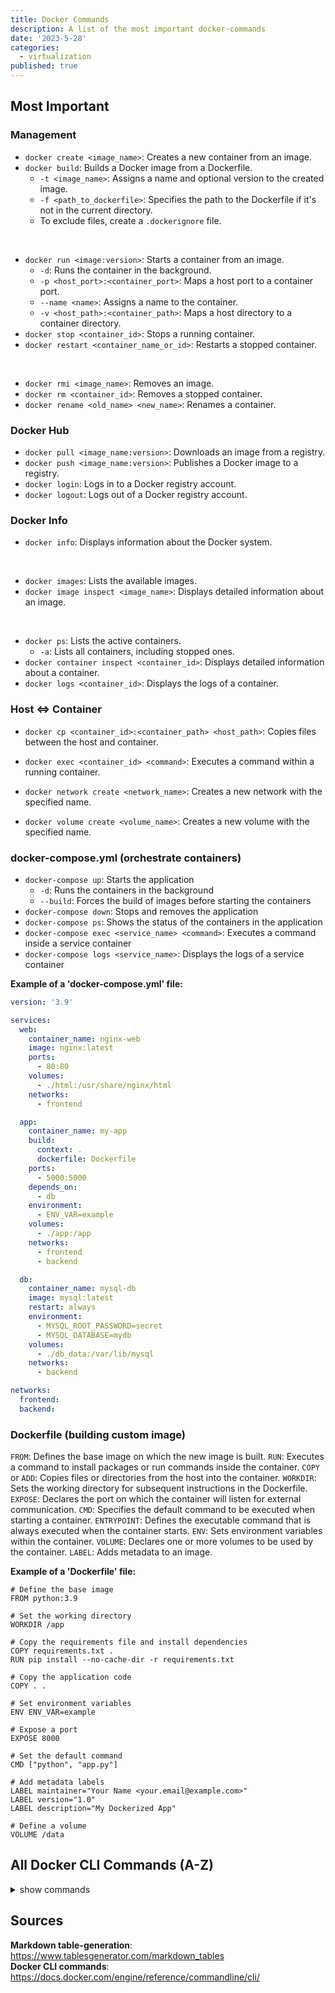 ```yaml
---
title: Docker Commands
description: A list of the most important docker-commands
date: '2023-5-28'
categories:
  - virtualization
published: true
---
```


## Most Important

### Management

- `docker create <image_name>`: Creates a new container from an image.
- `docker build`: Builds a Docker image from a Dockerfile.
  - `-t <image_name>`: Assigns a name and optional version to the created image.
  - `-f <path_to_dockerfile>`: Specifies the path to the Dockerfile if it's not in the current directory.
  - To exclude files, create a `.dockerignore` file.

<br>

- `docker run <image:version>`: Starts a container from an image.
  - `-d`: Runs the container in the background.
  - `-p <host_port>:<container_port>`: Maps a host port to a container port.
  - `--name <name>`: Assigns a name to the container.
  - `-v <host_path>:<container_path>`: Maps a host directory to a container directory.
- `docker stop <container_id>`: Stops a running container.
- `docker restart <container_name_or_id>`: Restarts a stopped container.

<br>

- `docker rmi <image_name>`: Removes an image.
- `docker rm <container_id>`: Removes a stopped container.
- `docker rename <old_name> <new_name>`: Renames a container.

### Docker Hub

- `docker pull <image_name:version>`: Downloads an image from a registry.
- `docker push <image_name:version>`: Publishes a Docker image to a registry.
- `docker login`: Logs in to a Docker registry account.
- `docker logout`: Logs out of a Docker registry account.

### Docker Info

- `docker info`: Displays information about the Docker system.

<br>

- `docker images`: Lists the available images.
- `docker image inspect <image_name>`: Displays detailed information about an image.

<br>

- `docker ps`: Lists the active containers.
  - `-a`: Lists all containers, including stopped ones.
- `docker container inspect <container_id>`: Displays detailed information about a container.
- `docker logs <container_id>`: Displays the logs of a container.

### Host <=> Container

- `docker cp <container_id>:<container_path> <host_path>`: Copies files between the host and container.
- `docker exec <container_id> <command>`: Executes a command within a running container.

- `docker network create <network_name>`: Creates a new network with the specified name.
- `docker volume create <volume_name>`: Creates a new volume with the specified name.

### docker-compose.yml (orchestrate containers)

- `docker-compose up`: Starts the application
  - `-d`: Runs the containers in the background
  - `--build`: Forces the build of images before starting the containers
- `docker-compose down`: Stops and removes the application
- `docker-compose ps`: Shows the status of the containers in the application
- `docker-compose exec <service_name> <command>`: Executes a command inside a service container
- `docker-compose logs <service_name>`: Displays the logs of a service container

**Example of a 'docker-compose.yml' file:**

```yml
version: '3.9'

services:
  web:
    container_name: nginx-web
    image: nginx:latest
    ports:
      - 80:80
    volumes:
      - ./html:/usr/share/nginx/html
    networks:
      - frontend

  app:
    container_name: my-app
    build:
      context: .
      dockerfile: Dockerfile
    ports:
      - 5000:5000
    depends_on:
      - db
    environment:
      - ENV_VAR=example
    volumes:
      - ./app:/app
    networks:
      - frontend
      - backend

  db:
    container_name: mysql-db
    image: mysql:latest
    restart: always
    environment:
      - MYSQL_ROOT_PASSWORD=secret
      - MYSQL_DATABASE=mydb
    volumes:
      - ./db_data:/var/lib/mysql
    networks:
      - backend

networks:
  frontend:
  backend:
```

### Dockerfile (building custom image)

`FROM`: Defines the base image on which the new image is built.
`RUN`: Executes a command to install packages or run commands inside the container.
`COPY` or `ADD`: Copies files or directories from the host into the container.
`WORKDIR`: Sets the working directory for subsequent instructions in the Dockerfile.
`EXPOSE`: Declares the port on which the container will listen for external communication.
`CMD`: Specifies the default command to be executed when starting a container.
`ENTRYPOINT`: Defines the executable command that is always executed when the container starts.
`ENV`: Sets environment variables within the container.
`VOLUME`: Declares one or more volumes to be used by the container.
`LABEL`: Adds metadata to an image.

**Example of a 'Dockerfile' file:**

```docker
# Define the base image
FROM python:3.9

# Set the working directory
WORKDIR /app

# Copy the requirements file and install dependencies
COPY requirements.txt .
RUN pip install --no-cache-dir -r requirements.txt

# Copy the application code
COPY . .

# Set environment variables
ENV ENV_VAR=example

# Expose a port
EXPOSE 8000

# Set the default command
CMD ["python", "app.py"]

# Add metadata labels
LABEL maintainer="Your Name <your.email@example.com>"
LABEL version="1.0"
LABEL description="My Dockerized App"

# Define a volume
VOLUME /data
```

## All Docker CLI Commands (A-Z)

<details>
<summary>show commands</summary>

| Command    | Description                                                                   |
|------------|-------------------------------------------------------------------------------|
| attach     | Attach local standard input, output, and error streams to a running container |
| build      | Build an image from a Dockerfile                                              |
| builder    | Manage builds                                                                 |
| checkpoint | Manage checkpoints                                                            |
| commit     | Create a new image from a container’s changes                                 |
| config     | Manage Swarm configs                                                          |
| container  | Manage containers                                                             |
| context    | Manage contexts                                                               |
| cp         | Copy files/folders between a container and the local filesystem               |
| create     | Create a new container                                                        |
| diff       | Inspect changes to files or directories on a container’s filesystem           |
| events     | Get real time events from the server                                          |
| exec       | Execute a command in a running container                                      |
| export     | Export a container’s filesystem as a tar archive                              |
| history    | Show the history of an image                                                  |
| image      | Manage images                                                                 |
| images     | List images                                                                   |
| import     | Import the contents from a tarball to create a filesystem image               |
| info       | Display system-wide information                                               |
| inspect    | Return low-level information on Docker objects                                |
| kill       | Kill one or more running containers                                           |
| load       | Load an image from a tar archive or STDIN                                     |
| login      | Log in to a registry                                                          |
| logout     | Log out from a registry                                                       |
| logs       | Fetch the logs of a container                                                 |
| manifest   | Manage Docker image manifests and manifest lists                              |
| network    | Manage networks                                                               |
| node       | Manage Swarm nodes                                                            |
| pause      | Pause all processes within one or more containers                             |
| plugin     | Manage plugins                                                                |
| port       | List port mappings or a specific mapping for the container                    |
| ps         | List containers                                                               |
| pull       | Download an image from a registry                                             |
| push       | Upload an image to a registry                                                 |
| rename     | Rename a container                                                            |
| restart    | Restart one or more containers                                                |
| rm         | Remove one or more containers                                                 |
| rmi        | Remove one or more images                                                     |
| run        | Create and run a new container from an image                                  |
| save       | Save one or more images to a tar archive (streamed to STDOUT by default)      |
| search     | Search Docker Hub for images                                                  |
| secret     | Manage Swarm secrets                                                          |
| service    | Manage Swarm services                                                         |
| stack      | Manage Swarm stacks                                                           |
| start      | Start one or more stopped containers                                          |
| stats      | Display a live stream of container(s) resource usage statistics               |
| stop       | Stop one or more running containers                                           |
| swarm      | Manage Swarm                                                                  |
| system     | Manage Docker                                                                 |
| tag        | Create a tag TARGET_IMAGE that refers to SOURCE_IMAGE                         |
| top        | Display the running processes of a container                                  |
| trust      | Manage trust on Docker images                                                 |
| unpause    | Unpause all processes within one or more containers                           |
| update     | Update configuration of one or more containers                                |
| version    | Show the Docker version information                                           |
| volume     | Manage volumes                                                                |
| wait       | Block until one or more containers stop, then print their exit codes          |

</details>

## Sources

**Markdown table-generation**: <https://www.tablesgenerator.com/markdown_tables>  
**Docker CLI commands**: <https://docs.docker.com/engine/reference/commandline/cli/>
